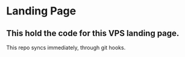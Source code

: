 # Landing Page
## This hold the code for this VPS landing page.

This repo syncs immediately, through git hooks.
